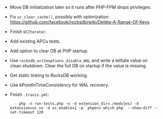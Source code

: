 * Move DB initialization later so it runs after PHP-FPM drops privileges.
* Fix `uc_clear_cache()`, possibly with optimization:
  https://github.com/facebook/rocksdb/wiki/Delete-A-Range-Of-Keys
* Finish `UCIterator`.
* Add existing APCu tests.
* Add option to clear DB at PHP startup.
* Use `rocksdb_writeoptions_disable_WAL` and write a telltale value on clean
  shutdown. Clear the full DB on startup if the value is missing.
* Get static linking to RocksDB working.
* Use kPointInTimeConsistency for WAL recovery.
* Finish `.travis.yml`:

        - php -n run-tests.php -n -d extension_dir=./modules/ -d extension=uc.so -d uc.enable=1 -p `phpenv which php` --show-diff --set-timeout 120
